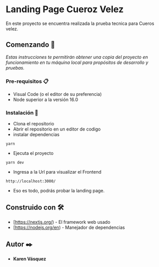 # Landing Page Cueroz Velez

En este proyecto se encuentra realizada la prueba tecnica para Cueros velez.

## Comenzando 🚀

_Estas instrucciones te permitirán obtener una copia del proyecto en funcionamiento en tu máquina local para propósitos de desarrollo y pruebas._


### Pre-requisitos 📋

* Visual Code (o el editor de su preferencia)
* Node superior a la versión 16.0

### Instalación 🔧

* Clona el repositorio 
* Abrir el repositorio en un editor de codigo
* instalar dependencias

```
yarn 
```

* Ejecuta el proyecto 

```
yarn dev
```

* Ingresa a la Url para visualizar el Frontend

```
http://localhost:3000/
```

+ Eso es todo, podrás probar la landing page.


## Construido con 🛠️

* [https://nextjs.org/) - El framework web usado
* [https://nodejs.org/en) - Manejador de dependencias


## Autor ✒️

* **Karen Vásquez** 
